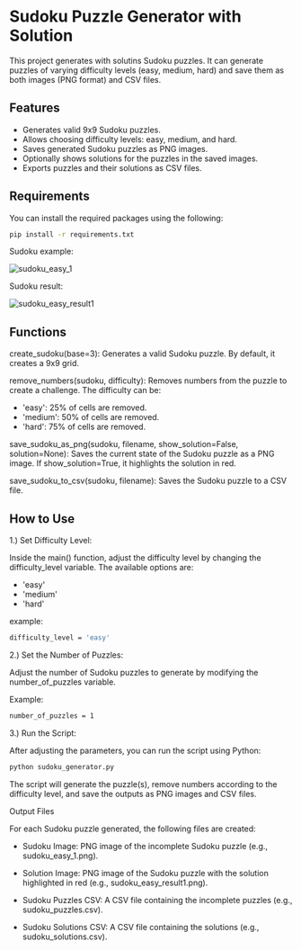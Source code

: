 # Sudoku Puzzle Generator with Solution

This project generates with solutins Sudoku puzzles. It can generate puzzles of varying difficulty levels (easy, medium, hard) and save them as both images (PNG format) and CSV files.

## Features

- Generates valid 9x9 Sudoku puzzles.
- Allows choosing difficulty levels: easy, medium, and hard.
- Saves generated Sudoku puzzles as PNG images.
- Optionally shows solutions for the puzzles in the saved images.
- Exports puzzles and their solutions as CSV files.

## Requirements

You can install the required packages using the following:

```bash
pip install -r requirements.txt
```

Sudoku example:

![sudoku_easy_1](https://github.com/user-attachments/assets/8be9c8cc-7c66-4ded-866f-34df03a6604a)


Sudoku result:

![sudoku_easy_result1](https://github.com/user-attachments/assets/6412ca6f-ee2c-4c60-a5fc-43225fd9ad44)

## Functions

create_sudoku(base=3): Generates a valid Sudoku puzzle. By default, it creates a 9x9 grid.

remove_numbers(sudoku, difficulty): Removes numbers from the puzzle to create a challenge. The difficulty can be:

- 'easy': 25% of cells are removed.
- 'medium': 50% of cells are removed.
- 'hard': 75% of cells are removed.

save_sudoku_as_png(sudoku, filename, show_solution=False, solution=None): Saves the current state of the Sudoku puzzle as a PNG image. If show_solution=True, it highlights the solution in red.

save_sudoku_to_csv(sudoku, filename): Saves the Sudoku puzzle to a CSV file.

## How to Use

1.) Set Difficulty Level: 

Inside the main() function, adjust the difficulty level by changing the difficulty_level variable. The available options are:

- 'easy'
- 'medium'
- 'hard'

example: 

```bash
difficulty_level = 'easy'
```
2.) Set the Number of Puzzles: 

Adjust the number of Sudoku puzzles to generate by modifying the number_of_puzzles variable. 

Example:

```bash
number_of_puzzles = 1
```

3.) Run the Script: 

After adjusting the parameters, you can run the script using Python:

```bash
python sudoku_generator.py
```

The script will generate the puzzle(s), remove numbers according to the difficulty level, and save the outputs as PNG images and CSV files.

Output Files

For each Sudoku puzzle generated, the following files are created:

- Sudoku Image: PNG image of the incomplete Sudoku puzzle (e.g., sudoku_easy_1.png).

- Solution Image: PNG image of the Sudoku puzzle with the solution highlighted in red (e.g., sudoku_easy_result1.png).

- Sudoku Puzzles CSV: A CSV file containing the incomplete puzzles (e.g., sudoku_puzzles.csv).

- Sudoku Solutions CSV: A CSV file containing the solutions (e.g., sudoku_solutions.csv).







